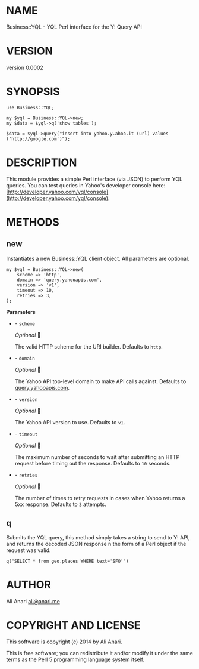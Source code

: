 # NAME

Business::YQL - YQL Perl interface for the Y! Query API

# VERSION

version 0.0002

# SYNOPSIS

    use Business::YQL;

    my $yql = Business::YQL->new;
    my $data = $yql->q('show tables');

    $data = $yql->query("insert into yahoo.y.ahoo.it (url) values ('http://google.com')");

# DESCRIPTION

This module provides a simple Perl interface (via JSON) to perform YQL queries.  You can test queries in Yahoo's developer console here: [http://developer.yahoo.com/yql/console](http://developer.yahoo.com/yql/console).

# METHODS

## new

Instantiates a new Business::YQL client object.  All parameters are optional.

    my $yql = Business::YQL->new(
        scheme => 'http',
        domain => 'query.yahooapis.com',
        version => 'v1',
        timeout => 10,
        retries => 3,
    );

__Parameters__

- \- `scheme`

    _Optional_&#10; &#8;

    The valid HTTP scheme for the URI builder.  Defaults to `http`.

- \- `domain`

    _Optional_&#10; &#8;

    The Yahoo API top-level domain to make API calls against.  Defaults to [query.yahooapis.com](http:/query.yahooapis.com).

- \- `version`

    _Optional_&#10; &#8;

    The Yahoo API version to use.  Defaults to `v1`.

- \- `timeout`

    _Optional_&#10; &#8;

    The maximum number of seconds to wait after submitting an HTTP request before timing out the response.  Defaults to `10` seconds.

- \- `retries`

    _Optional_&#10; &#8;

    The number of times to retry requests in cases when Yahoo returns a 5xx response.  Defaults to `3` attempts.

## q

Submits the YQL query, this method simply takes a string to send to Y! API, and returns the decoded JSON response n the form of a Perl object if the request was valid.

    q("SELECT * from geo.places WHERE text='SFO'")

# AUTHOR

Ali Anari <ali@anari.me>

# COPYRIGHT AND LICENSE

This software is copyright (c) 2014 by Ali Anari.

This is free software; you can redistribute it and/or modify it under
the same terms as the Perl 5 programming language system itself.
